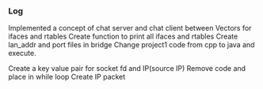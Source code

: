 ### Log
Implemented a concept of chat server and chat client between 
Vectors for ifaces and rtables
Create function to print all ifaces and rtables
Create lan_addr and port files in bridge
Change project1 code from cpp to java and execute.

Create a key value pair for socket fd and IP(source IP)
Remove code and place in while loop
Create IP packet